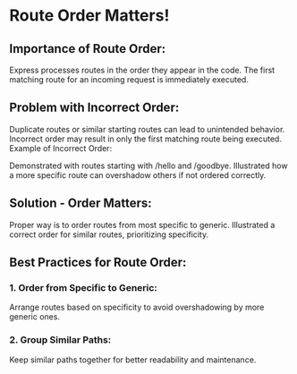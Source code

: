 # Route Order Matters!

## Importance of Route Order:

Express processes routes in the order they appear in the code.
The first matching route for an incoming request is immediately executed.


## Problem with Incorrect Order:

Duplicate routes or similar starting routes can lead to unintended behavior.
Incorrect order may result in only the first matching route being executed.
Example of Incorrect Order:

Demonstrated with routes starting with /hello and /goodbye.
Illustrated how a more specific route can overshadow others if not ordered correctly.


## Solution - Order Matters:

Proper way is to order routes from most specific to generic.
Illustrated a correct order for similar routes, prioritizing specificity.


## Best Practices for Route Order:

### 1. Order from Specific to Generic:
Arrange routes based on specificity to avoid overshadowing by more generic ones.

### 2. Group Similar Paths:
Keep similar paths together for better readability and maintenance.
